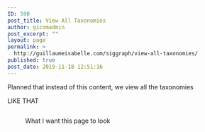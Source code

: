 ```yaml
---
ID: 590
post_title: View All Taxonomies
author: gicomadmin
post_excerpt: ""
layout: page
permalink: >
  http://guillaumeisabelle.com/siggraph/view-all-taxonomies/
published: true
post_date: 2019-11-18 12:51:16
---
```

<!-- wp:paragraph -->

Planned that instead of this content, we view all the taxonomies

<!-- /wp:paragraph -->

<!-- wp:paragraph -->

LIKE THAT

<!-- /wp:paragraph -->

<!-- wp:image {"id":593,"sizeSlug":"full"} --><figure class="wp-block-image size-full">

<img src="http://guillaumeisabelle.com/siggraph/wp-content/uploads/sites/25/2019/11/image-36-scaled.png" alt="" class="wp-image-593" /><figcaption>What I want this page to look</figcaption></figure> <!-- /wp:image -->